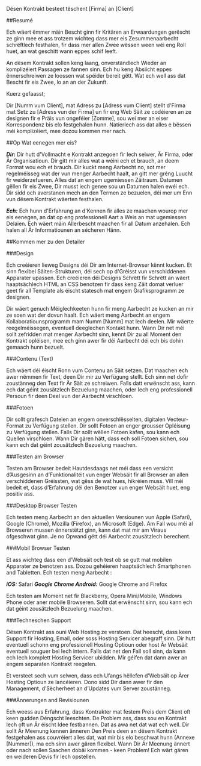 Dësen Kontrakt besteet tëschent [Firma] an [Client]

##Resumé

Ech wäert ëmmer mäin Bescht ginn fir Kritären an Erwaardungen gerëscht ze ginn mee et ass trotzem wichteg dass mer eis Zesummenaarbecht schrëftlech festhalen, fir dass mer allen Zwee wëssen ween wéi eng Roll huet, an wat geschitt wann eppes schif leeft.

An dësem Kontrakt sollen keng laang, onverständlech Wieder an komplizéiert Passagen ze fannen sinn. Ech hu keng Absiicht eppes ënnerschreiwen ze loossen wat spéider bereit gëtt. Wat ech well ass dat Bescht fir eis Zwee, lo an an der Zukunft.

Kuerz gefaasst;

Dir [Numm vum Client], mat Adress zu [Adress vum Client] stellt d'Firma mat Setz zu [Adress vun der Firma] un fir eng Web Säit ze codéieren an ze designen fir e Präis vun ongeféier [Zomme], sou wei mer an eiser Korrespondenz bis elo festgehalen hunn. Natierlech ass dat alles e bëssen méi komplizéiert, mee dozou kommen mer nach.

##Op Wat eenegen mer eis?

***Dir:*** Dir hutt d'Vollmacht e Kontrakt anzegoen fir Iech selwer, Är Firma, oder Är Organisatioun. Dir gitt mir alles wat a wéini ech et brauch, an deem Format wou ech et brauch. Dir kuckt meng Aarbecht no, sot mer regelméisseg wat der vun menger Aarbecht haalt, an gitt mer gréng Luucht fir weiderzefueren. Alles dat an engem ugemiessen Zäitraum. Datumen gëllen fir eis Zwee, Dir musst iech genee sou un Datumen halen ewéi ech. Dir sidd och averstanen mech an den Termen ze bezuelen, déi mer um Enn vun dësem Kontrakt wäerten festhalen.

***Ech:*** Ech hunn d'Erfahrung an d'Kennen fir alles ze maachen wourop mer eis eenegen, an dat op eng professionell Aart a Weis an mat ugemiessen Delaien. Ech wäert mäin Allerbescht maachen fir all Datum anzehalen. Ech halen all Är Informatiounen an sécheren Hänn.

##Kommen mer zu den Detailer

###Design

Ech creéieren lieweg Designs déi Dir am Internet-Browser kënnt kucken. Et sinn flexibel Säiten-Strukturen, déi sech op d'Gréisst vun verschiddenen Apparater upassen. Ech creéieren déi Designs Schrëtt fir Schrëtt an wäert haaptsächlech HTML an CSS benotzen fir dass keng Zäit domat verluer geet fir all Template als éischt statesch mat engem Grafiksprogramm ze designen.

Dir wäert genuch Méiglechkeeten hunn fir meng Aarbecht ze kucken an mir ze soen wat der dovun haalt. Ech wäert meng Aarbecht an engem Kollaboratiounsprogramm mam Numm [Numm] mat Iech deelen. Mir wäerte reegelméissegen, eventuell deeglechen Kontakt hunn. Wann Dir net méi sollt zefridden mat menger Aarbecht sinn, kennt Dir zu all Moment den Kontrakt opléisen, mee ech ginn awer fir déi Aarbecht déi ech bis dohin gemaach hunn bezuelt.

###Contenu (Text)

Ech wäert déi éischt Ronn vum Contenu an Säit setzen. Dat maachen ech awer nëmmen fir Text, deen Dir mir zu Verfügung stellt. Ech sinn net dofir zoustänneg den Text fir Är Säit ze schreiwen. Falls datt erwënscht ass, kann ech dat géint zousätzlech Bezuelung maachen, oder Iech eng professionell Persoun fir deen Deel vun der Aarbecht virschloen.

###Fotoen

Dir sollt grafesch Dateien an engem onverschlësselten, digitalen Vecteur-Format zu Verfügung stellen. Dir sollt Fotoen an enger grousser Opléisung zu Verfügung stellen. Falls Dir sollt wëllen Fotoen kafen, sou kann ech Quellen virschloen. Wann Dir gären hätt, dass ech soll Fotoen sichen, sou kann ech dat géint zousätzlech Bezuelung maachen.

###Testen am Browser

Testen am Browser bedeit Hautdesdaags net méi dass een versicht d’Ausgesinn an d’Funktionalitéit vun enger Websäit fir all Browser an allen verschiddenen Gréissten, wat gëss de wat hues, hikréien muss. Vill méi bedeit et, dass d’Erfahrung déi den Benotzer vun enger Websäit huet, eng positiv ass.

###Desktop Browser Testen

Ech testen meng Aarbecht an den aktuellen Versiounen vun Apple (Safari), Google (Chrome), Mozilla (Firefox), an Microsoft (Edge). Am Fall wou méi al Browseren mussen ënnerstëtzt ginn, kann dat mat mir am Viraus ofgeschwat ginn. Je no Opwand gëtt déi Aarbecht zousätzlech berechent.

###Mobil  Browser Testen

Et ass wichteg dass een d’Websäit och test ob se gutt mat mobilen Apparater ze benotzen ass. Dozou gehéieren haaptsächlech Smartphonen and Tabletten. Ech testen meng Aarbecht :

***iOS:*** Safari
***Google Chrome Android:*** Google Chrome and Firefox

Ech testen am Moment net fir Blackberry, Opera Mini/Mobile, Windows Phone oder aner mobile Browseren. Sollt dat erwënscht sinn, sou kann ech dat géint zousätzlech Bezuelung maachen.

###Techneschen Support

Dësen Kontrakt ass ouni Web Hosting ze verstoen. Dat heescht, dass keen Support fir Hosting, Email, oder soss Hosting Servicer abegraff sinn. Dir hutt eventuell schonn eng professionell Hosting Optioun oder host Är Websäit eventuell souguer bei Iech intern. Falls dat net den Fall soll sinn, da kann ech Iech komplett Hosting Servicer ubidden. Mir géifen dat dann awer an engem separaten Kontrakt reegelen.

Et versteet sech vum selwen, dass ech Ufangs hëllefen d’Websäit op Ärer Hosting Optioun ze lancéieren. Dono sidd Dir dann awer fir den Management, d’Sëcherheet an d’Updates vum Server zoustänneg.

###Ännerungen and Revisiounen

Ech weess aus Erfahrung, dass Kontrakter mat festem Preis dem Client oft keen gudden Déngscht leeschten. De Problem ass, dass sou en Kontrakt Iech oft un Är éischt Idee festbannen. Dat as awa net dat wat ech well. Dir sollt Är Meenung kennen änneren  Den Preis deen an dësem Kontrakt festgehalen ass couvréiert alles dat, wat mir bis elo beschwat hunn (Annexe [Nummer]), ma ech sinn awer gären flexibel. Wann Dir Är Meenung ännert oder nach sollen Saachen dobäi kommen - keen Problem! Ech wärt gären en weideren Devis fir Iech opstellen.
